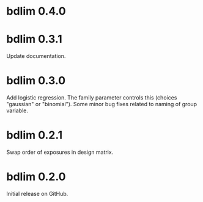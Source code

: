 # bdlim 0.4.0

# bdlim 0.3.1

Update documentation.

# bdlim 0.3.0

Add logistic regression. The family parameter controls this (choices "gaussian" or "binomial"). Some minor bug fixes related to naming of group variable.

# bdlim 0.2.1

Swap order of exposures in design matrix.

# bdlim 0.2.0

Initial release on GitHub.
